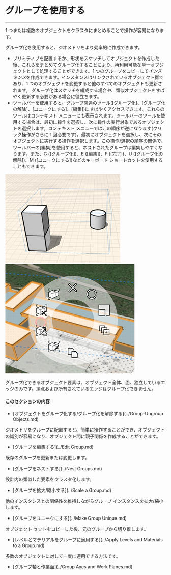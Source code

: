 

# グループを使用する

---

1 つまたは複数のオブジェクトをクラスタにまとめることで操作が容易になります。

グループ化を使用すると、ジオメトリをより効率的に作成できます。

* プリミティブを配置するか、形状をスケッチしてオブジェクトを作成した後、これらをまとめてグループ化することにより、再利用可能な単一オブジェクトとして処理することができます。1 つのグループをコピーして*インスタンス*を作成できます。インスタンスはリンクされているオブジェクト群であり、1 つのオブジェクトを変更すると他のすべてのオブジェクトも更新されます。 グループ化はスケッチを編成する場合や、類似オブジェクトをすばやく更新する必要がある場合に役立ちます。
* ツールバーを使用すると、グループ関連のツール([グループ化]、[グループ化の解除]、[ユニークにする]、[編集])にすばやくアクセスできます。これらのツールはコンテキスト メニューにも表示されます。ツールバーのツールを使用する場合は、最初に操作を選択し、次に操作の実行対象であるオブジェクトを選択します。コンテキスト メニューではこの順序が逆になります(クリック操作がさらに 1 回必要です)。最初にオブジェクトを選択し、次にそのオブジェクトに実行する操作を選択します。この操作/選択の順序の関係で、ツールバーの[編集]を使用すると、ネストされたグループは編集しやすくなります。また、G ([グループ化])、E ([編集])、F ([完了])、U ([グループ化の解除])、M ([ユニークにする])などのキーボード ショートカットを使用することもできます。

![](Images/GUID-B080D331-309D-408F-9FF4-54AF0744214A-low.png) ![](Images/GUID-A0B132D3-85CC-4E34-B9AD-C37DB87779C6-low.png)

グループ化できるオブジェクト要素は、オブジェクト全体、面、独立しているエッジのみです。頂点および所有されているエッジはグループ化できません。

#### このセクションの内容

* [オブジェクトをグループ化する/グループ化を解除する](../Group-Ungroup Objects.md)

ジオメトリをグループに配置すると、簡単に操作することができ、オブジェクトの識別が容易になり、オブジェクト間に親子関係を作成することができます。

* [グループを編集する](../Edit Group.md)

既存のグループを更新または変更します。

* [グループをネストする](../Nest Groups.md)

設計内の類似した要素をクラスタ化します。

* [グループを拡大/縮小する](../Scale a Group.md)

他のインスタンスとの関係性を維持しながらグループ インスタンスを拡大/縮小します。

* [グループをユニークにする](../Make Group Unique.md)

オブジェクト セットをコピーした後、元のグループから切り離します。

* [レベルとマテリアルをグループに適用する](../Apply Levels and Materials to a Group.md)

多数のオブジェクトに対して一度に適用できる方法です。

* [グループ軸と作業面](../Group Axes and Work Planes.md)

